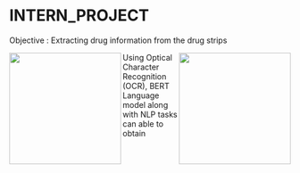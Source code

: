# INTERN_PROJECT
Objective : Extracting drug information from the drug strips




<img align="left" width="200" height="200" src="https://github.com/mugesh201/INTERN_PROJECT/assets/140939505/9be838a3-bb6f-4b7a-abd9-2dba1a2b90d6">

<img align="right" width="200" height="200" src="https://github.com/mugesh201/INTERN_PROJECT/assets/140939505/5b6593e6-073f-4fc1-88cd-2e7be699802e">











Using Optical Character Recognition (OCR),  BERT Language model along with NLP tasks can able to obtain 
